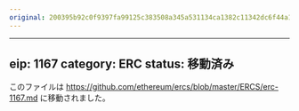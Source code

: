 ```yaml
---
original: 200395b92c0f9397fa99125c383508a345a531134ca1382c11342dc6f44a1605
---
```


---
eip: 1167
category: ERC
status: 移動済み
---

このファイルは https://github.com/ethereum/ercs/blob/master/ERCS/erc-1167.md に移動されました。